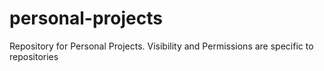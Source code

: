 # personal-projects
Repository for Personal Projects. Visibility and Permissions are specific to repositories
